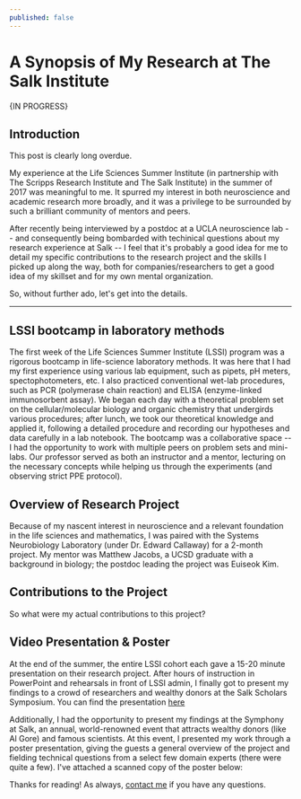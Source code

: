 ```yaml
---
published: false
---
```

# A Synopsis of My Research at The Salk Institute

{IN PROGRESS}

## Introduction

This post is clearly long overdue.

My experience at the Life Sciences Summer Institute (in partnership with The Scripps Research Institute and The Salk Institute) in the summer of 2017 was meaningful to me. It spurred my interest in both neuroscience and academic research more broadly, and it was a privilege to be surrounded by such a brilliant community of mentors and peers.

After recently being interviewed by a postdoc at a UCLA neuroscience lab -- and consequently being bombarded with techinical questions about my research experience at Salk -- I feel that it's probably a good idea for me to detail my specific contributions to the research project and the skills I picked up along the way, both for companies/researchers to get a good idea of my skillset and for my own mental organization. 

So, without further ado, let's get into the details.

---

## LSSI bootcamp in laboratory methods

The first week of the Life Sciences Summer Institute (LSSI) program was a rigorous bootcamp in life-science laboratory methods. It was here that I had my first experience using various lab equipment, such as pipets, pH meters, spectophotometers, etc. I also practiced conventional wet-lab procedures, such as PCR (polymerase chain reaction) and ELISA (enzyme-linked immunosorbent assay). We began each day with a theoretical problem set on the cellular/molecular biology and organic chemistry that undergirds various procedures; after lunch, we took our theoretical knowledge and applied it, following a detailed procedure and recording our hypotheses and data carefully in a lab notebook. The bootcamp was a collaborative space -- I had the opportunity to work with multiple peers on problem sets and mini-labs. Our professor served as both an instructor and a mentor, lecturing on the necessary concepts while helping us through the experiments (and observing strict PPE protocol).

## Overview of Research Project

Because of my nascent interest in neuroscience and a relevant foundation in the life sciences and mathematics, I was paired with the Systems Neurobiology Laboratory (under Dr. Edward Callaway) for a 2-month project. My mentor was Matthew Jacobs, a UCSD graduate with a background in biology; the postdoc leading the project was Euiseok Kim.

## Contributions to the Project

So what were my actual contributions to this project?

## Video Presentation & Poster

At the end of the summer, the entire LSSI cohort each gave a 15-20 minute presentation on their research project. After hours of instruction in PowerPoint and rehearsals in front of LSSI admin, I finally got to present my findings to a crowd of researchers and wealthy donors at the Salk Scholars Symposium. You can find the presentation [here](https://www.youtube.com/watch?v=e9wlPSK0rc8)

Additionally, I had the opportunity to present my findings at the Symphony at Salk, an annual, world-renowned event that attracts wealthy donors (like Al Gore) and famous scientists. At this event, I presented my work through a poster presentation, giving the guests a general overview of the project and fielding technical questions from a select few domain experts (there were quite a few). I've attached a scanned copy of the poster below:

Thanks for reading! As always, [contact me](mailto:rehanbchinoy@gmail.com) if you have any questions.








